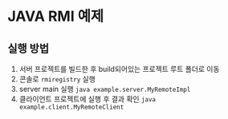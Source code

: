 # JAVA RMI 예제
## 실행 방법
1. 서버 프로젝트를 빌드한 후 build되어있는 프로젝트 루트 폴더로 이동
2. 콘솔로 `rmiregistry` 실행
3. server main 실행 `java example.server.MyRemoteImpl`
4. 클라이언트 프로젝트에 실행 후 결과 확인 `java example.client.MyRemoteClient`